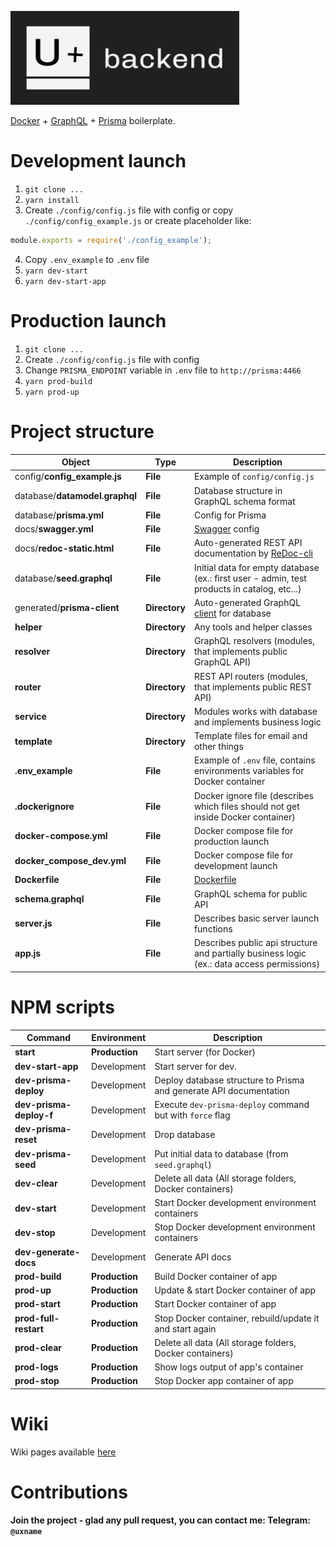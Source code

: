 ![](./docs/assets/logo.png)

[Docker](https://www.docker.com/) + [GraphQL](https://graphql.org/) + [Prisma](https://www.prisma.io/) boilerplate.

# Development launch
1. `git clone ...`
2. `yarn install`
3. Create `./config/config.js` file with config or copy `./config/config_example.js` or create placeholder like:
```js
module.exports = require('./config_example');
```
4. Copy `.env_example` to `.env` file 
5. `yarn dev-start`
6. `yarn dev-start-app`

# Production launch
1. `git clone ...`
2. Create `./config/config.js` file with config
3. Change `PRISMA_ENDPOINT` variable in `.env` file to `http://prisma:4466`
4. `yarn prod-build`
5. `yarn prod-up`

# Project structure

 Object                                    | Type          | Description  
-------------------------------------------|---------------|--------------
 config/**config_example.js**              | **File**      | Example of `config/config.js`  
 database/**datamodel.graphql**            | **File**      | Database structure in GraphQL schema format  
 database/**prisma.yml**                   | **File**      | Config for Prisma  
 docs/**swagger.yml**                      | **File**      | [Swagger](https://swagger.io) config  
 docs/**redoc-static.html**                | **File**      | Auto-generated REST API documentation by [ReDoc-cli](https://github.com/Rebilly/ReDoc/blob/master/cli/README.md)  
 database/**seed.graphql**                 | **File**      | Initial data for empty database (ex.: first user - admin, test products in catalog, etc...)   
 generated/**prisma-client**               | **Directory** | Auto-generated GraphQL [client](https://www.prisma.io/docs/prisma-client) for database
 **helper**                                | **Directory** | Any tools and helper classes
 **resolver**                              | **Directory** | GraphQL resolvers (modules, that implements public GraphQL API)
 **router**                                | **Directory** | REST API routers (modules, that implements public REST API)
 **service**                               | **Directory** | Modules works with database and implements business logic
 **template**                              | **Directory** | Template files for email and other things 
 **.env_example**                          | **File**      | Example of `.env` file, contains environments variables for Docker container 
 **.dockerignore**                         | **File**      | Docker ignore file (describes which files should not get inside Docker container)  
 **docker-compose.yml**                    | **File**      | Docker compose file for production launch  
 **docker_compose_dev.yml**                | **File**      | Docker compose file for development launch  
 **Dockerfile**                            | **File**      | [Dockerfile](https://docs.docker.com/engine/reference/builder)  
 **schema.graphql**                        | **File**      | GraphQL schema for public API  
 **server.js**                             | **File**      | Describes basic server launch functions
 **app.js**                                | **File**      | Describes public api structure and partially business logic (ex.: data access permissions)   

# NPM scripts

 Command                | Environment     | Description
 -----------------------|-----------------|--------------
 **start**              | **Production**  | Start server (for Docker)
 **dev-start-app**      | Development     | Start server for dev.
 **dev-prisma-deploy**  | Development     | Deploy database structure to Prisma and generate API documentation 
 **dev-prisma-deploy-f**| Development     | Execute `dev-prisma-deploy` command but with `force` flag
 **dev-prisma-reset**   | Development     | Drop database
 **dev-prisma-seed**    | Development     | Put initial data to database (from `seed.graphql`) 
 **dev-clear**          | Development     | Delete all data (All storage folders, Docker containers)
 **dev-start**          | Development     | Start Docker development environment containers 
 **dev-stop**           | Development     | Stop Docker development environment containers
 **dev-generate-docs**  | Development     | Generate API docs
 **prod-build**         | **Production**  | Build Docker container of app 
 **prod-up**            | **Production**  | Update & start Docker container of app
 **prod-start**         | **Production**  | Start Docker container of app
 **prod-full-restart**  | **Production**  | Stop Docker container, rebuild/update it and start again
 **prod-clear**         | **Production**  | Delete all data (All storage folders, Docker containers)
 **prod-logs**          | **Production**  | Show logs output of app's container
 **prod-stop**          | **Production**  | Stop Docker app container of app

# Wiki
Wiki pages available [here](docs/wiki_index.md)

# Contributions
**Join the project - glad any pull request, you can contact me:
Telegram: `@uxname`**

